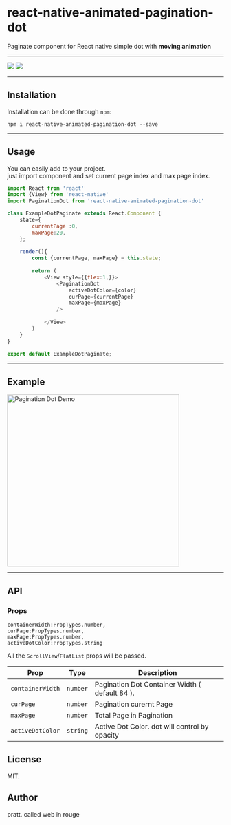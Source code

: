 react-native-animated-pagination-dot
=============

Paginate component for React native simple dot with **moving animation** 

-----
<p>
<img src="https://img.shields.io/npm/dm/react-native-animated-pagination-dot.svg" />
<img src="https://img.shields.io/npm/dt/react-native-animated-pagination-dot.svg" />
</p>



-----

## Installation

Installation can be done through `npm`:

```shell
npm i react-native-animated-pagination-dot --save
```

-----
## Usage
You can easily add to your project.<br/>
just import component and set current page index and max page index.
```js
import React from 'react'
import {View} from 'react-native'
import PaginationDot from 'react-native-animated-pagination-dot'

class ExampleDotPaginate extends React.Component {
    state={
        currentPage :0,
        maxPage:20,
    };
    
    render(){
        const {currentPage, maxPage} = this.state;
        
        return (
            <View style={{flex:1,}}>
                <PaginationDot 
                    activeDotColor={color} 
                    curPage={currentPage} 
                    maxPage={maxPage}
                />
            
            </View>
        )
    }
}

export default ExampleDotPaginate;
```

-----
## Example

<img src="https://user-images.githubusercontent.com/4319422/64715563-afa1b100-d4fb-11e9-9bc8-abb686b272a0.gif" alt="Pagination Dot Demo" width="400"/>

-----
## API

### Props
    containerWidth:PropTypes.number,
    curPage:PropTypes.number,
    maxPage:PropTypes.number,
    activeDotColor:PropTypes.string
    
All the `ScrollView`/`FlatList` props will be passed.

| **Prop**                    | **Type**                         | **Description**                                     |
| --------------------------- | -------------------------------- | --------------------------------------------------- |
| `containerWidth`            | `number`                         | Pagination Dot Container Width ( default 84 ).      |
| `curPage`                   | `number`                         | Pagination curernt Page                             |
| `maxPage`                   | `number`                         | Total Page in Pagination                            |
| `activeDotColor`            | `string`                         | Active Dot Color. dot will control by opacity       |


## License

MIT.

## Author

pratt. called web in rouge
